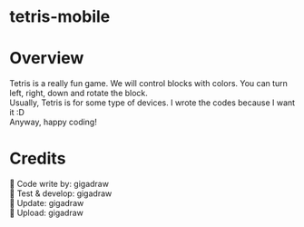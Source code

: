 # tetris-mobile
<h1>Overview</h1>
Tetris is a really fun game. We will control blocks with colors. You can turn left, right, down and rotate the block.<br>
Usually, Tetris is for some type of devices. I wrote the codes because I want it :D<br>
Anyway, happy coding!

<h1>Credits</h1>
🔗 Code write by: gigadraw <br>
🔗 Test & develop: gigadraw <br>
🔗 Update: gigadraw <br>
🔗 Upload: gigadraw <br>
